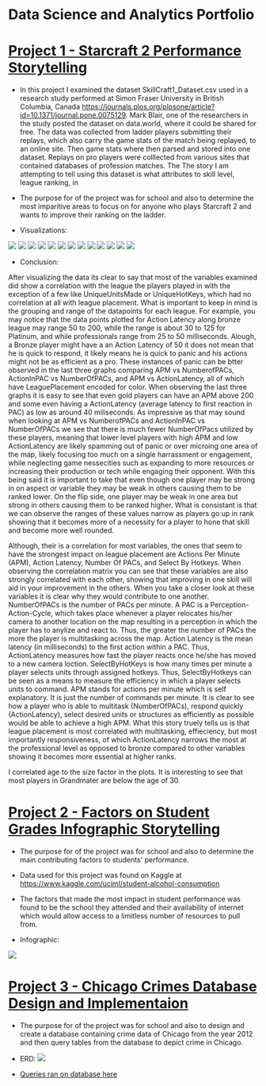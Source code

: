# Data Science and Analytics Portfolio

# [Project 1 - Starcraft 2 Performance Storytelling](https://github.com/JasonSpaw/SC2StoryProject)

- In this project I examined the dataset SkillCraft1_Dataset.csv used in a research study performed at Simon Fraser University in British Columbia, Canada <https://journals.plos.org/plosone/article?id=10.1371/journal.pone.0075129>.  Mark Blair, one of the researchers in the study posted the dataset on data.world, where it could be shared for free.  The data was collected from ladder players submitting their replays, which also carry the game stats of the match being replayed, to an online site.  Then game stats where then parsed and stored into one dataset.  Replays on pro players were colllected from various sites that contained databases of profession matches.  The   The story I am attempting to tell using this dataset is what attributes to skill level, league ranking, in

- The purpose for of the project was for school and also to determine the most imparitive areas to focus on for anyone who plays Starcraft 2 and wants to improve
  their ranking on the ladder.

- Visualizations:

![](https://github.com/JasonSpaw/SC2StoryProject/blob/main/SC2_Correlation_Plot.png)
![](https://github.com/JasonSpaw/SC2StoryProject/blob/main/SC2%20-%20plot1.png)
![](https://github.com/JasonSpaw/SC2StoryProject/blob/main/SC2%20-%20plot2.png)
![](https://github.com/JasonSpaw/SC2StoryProject/blob/main/SC2%20-%20plot3.png)
![](https://github.com/JasonSpaw/SC2StoryProject/blob/main/SC2%20-%20plot4.png)
![](https://github.com/JasonSpaw/SC2StoryProject/blob/main/SC2%20-%20plot5.png)
![](https://github.com/JasonSpaw/SC2StoryProject/blob/main/SC2%20-%20plot6.png)
![](https://github.com/JasonSpaw/SC2StoryProject/blob/main/SC2%20-%20plot7.png)
![](https://github.com/JasonSpaw/SC2StoryProject/blob/main/SC2%20-%20plot8.png)
![](https://github.com/JasonSpaw/SC2StoryProject/blob/main/SC2%20-%20plot9.png)
![](https://github.com/JasonSpaw/SC2StoryProject/blob/main/SC2%20-%20plot10.png)
![](https://github.com/JasonSpaw/SC2StoryProject/blob/main/SC2%20-%20plot11.png)
![](https://github.com/JasonSpaw/SC2StoryProject/blob/main/SC2%20-%20plot12.png)

- Conclusion:

After visualizing the data its clear to say that most of the variables examined did show a correlation with the league the players played in with the exception of a few like UniqueUnitsMade or UniqueHotKeys, which had no correlation at all with league placement.  What is important to keep in mind is the grouping and range of the datapoints for each league.  For example, you may notice that the data points plotted for Action Latency along bronze league may range 50 to 200, while the range is about 30 to 125 for Platinum, and while professionals range from 25 to 50 milliseconds. Alough, a Bronze player might have a an Action Latency of 50 it does not mean that he is quick to respond, it likely means he is quick to panic and his actions might not be as efficient as a pro.  These instances of panic can be btter observed in the last three graphs comparing APM vs NumberofPACs, ActionInPAC vs NumberOfPACs, and APM vs ActionLatency, all of which have LeaguePlacement encoded for color.  When observing the last three graphs it is easy to see that even gold players can have an APM above 200 and some even having a ActionLatency (average latency to first reaction in PAC) as low as around 40 miliseconds.  As impressive as that may sound when looking at APM vs NumberofPACs and ActionInPAC vs NumberOfPACs we see that there is much fewer NumberOfPacs utilized by these players, meaning that lower level players with high APM and low ActionLatency are likely spamming out of panic or over microing one area of the map, likely focusing too much on a single harrassment or engagement, while neglecting game nessecities such as expanding to more resources or increasing their production or tech while engaging their opponent.  With this being said it is important to take that even though one player may be strong in on aspect or variable they may be weak in others causing them to be ranked lower.  On the flip side, one player may be weak in one area but strong in others causing them to be ranked higher.  What is consistant is that we can observe the ranges of these values narrow as players go up in rank showing that it becomes more of a necessity for a player to hone that skill and become more well rounded.

Although, their is a correlation for most variables, the ones that seem to have the strongest impact on league placement are Actions Per Minute (APM), Action Latency, Number Of PACs, and Select By Hotkeys.  When observing the correlation matrix you can see that these variables are also strongly correlated with each other, showing that improving in one skill will aid in your improvement in the others.  When you take a closer look at these variables it is clear why they would contribute to one another.  NumberOfPACs is the number of PACs per minute.  A PAC is a Perception-Action-Cycle, which takes place whenever a player relocates his/her camera to another location on the map resulting in a perception in which the player has to anylize and react to.  Thus, the greater the number of PACs the more the player is multitasking across the map.  Action Latency is the mean latency (in milliseconds) to the first action within a PAC.  Thus, ActionLatency measures how fast the player reacts once he/she has moved to a new camera loction.  SelectByHotKeys is how many times per minute a player selects units through assigned hotkeys.  Thus, SelectByHotkeys can be seen as a means to measure the efficiency in which a player selects units to command.   APM stands for actions per minute which is self explanatory.  It is just the number of commands per minute.  It is clear to see how a player who is able to multitask (NumberOfPACs), respond quickly (ActionLatency), select desired units or structures as efficiently as possible would be able to achieve a high APM.  What this story truely tells us is that league placement is most correlated with multitasking, effieciency, but most importantly responsiveness, of which ActionLatency narrows the most at the professional level as opposed to bronze compared to other variables showing it becomes more essential at higher ranks.

I correlated age to the size factor in the plots.  It is interesting to see that most players in Grandmater are below the age of 30.

# [Project 2 - Factors on Student Grades Infographic Storytelling](https://github.com/JasonSpaw/EduFactors_Vis)

- The purpose for of the project was for school and also to determine the main contributing factors to students' performance.

- Data used for this project was found on Kaggle at <https://www.kaggle.com/uciml/student-alcohol-consumption> 

- The factors that made the most impact in student performance was found to be the school they attended and their availability of internet which would allow access to a limitless number of resources to pull from.

- Infographic:

![](https://github.com/JasonSpaw/EduFactors_Vis/blob/main/Data%20Vis%20Final%20revised.png)

# [Project 3 - Chicago Crimes Database Design and Implementaion](https://github.com/JasonSpaw/Chicago_Database)

- The purpose for of the project was for school and also to design and create a database containing crime data of Chicago from the year 2012 and then query tables from the database to depict crime in Chicago.

- ERD:
![](https://github.com/JasonSpaw/Chicago_Database/blob/main/DB%20Final%20Project%20ERD.png)

- [Queries ran on database here](https://github.com/JasonSpaw/Chicago_Database/blob/main/Final-Project-Part-III.ipynb)
